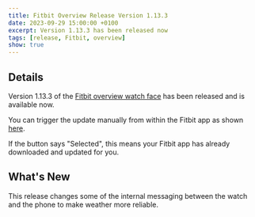 ```yaml
---
title: Fitbit Overview Release Version 1.13.3
date: 2023-09-29 15:00:00 +0100
excerpt: Version 1.13.3 has been released now
tags: [release, Fitbit, overview]
show: true
---
```


## Details

Version 1.13.3 of the [Fitbit overview watch face](https://gallery.Fitbit.com/details/7c4f7506-8ed8-4eb9-84e3-28b85671f26b) has been released and is available now.

You can trigger the update manually from within the Fitbit app as shown [here](https://fitbit-overview.blyth.me.uk/videos/check-update-install.mp4).

If the button says "Selected", this means your Fitbit app has already downloaded and updated for you.

## What's New

This release changes some of the internal messaging between the watch and the phone to make weather more reliable.
